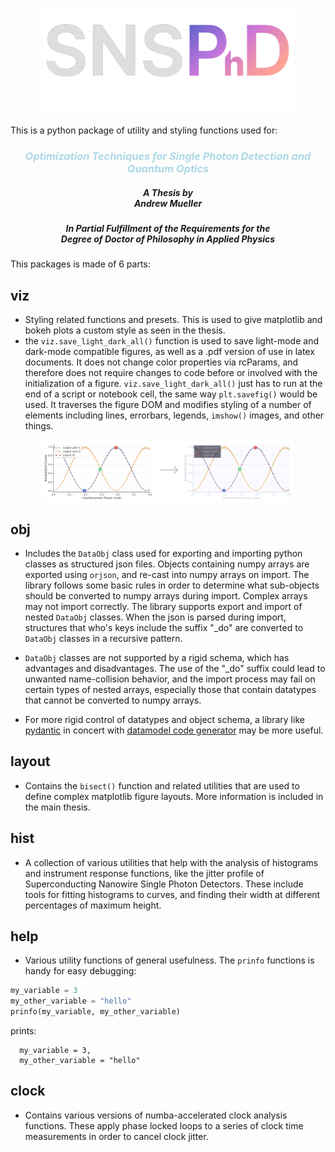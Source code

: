 <!-- ![SNSPHD](./snsphd.svg) -->

<p align="center">
  <img src="https://github.com/sansseriff/snsphd/raw/master/snsphd.svg" alt="SNSPHD" width="400"/>
</p>


This is a python package of utility and styling functions used for:

<h3 style="text-align: center; color: lightblue;"><em>Optimization Techniques for Single Photon Detection and Quantum Optics</em></h3>


<h5 style="text-align: center; white-space: pre-line;">A Thesis by 
Andrew Mueller</h5>

<h5 style="text-align: center; white-space: pre-line;">In Partial Fulfillment of the Requirements for the 
Degree of Doctor of Philosophy in Applied Physics</h5>


This packages is made of 6 parts:

## viz
- Styling related functions and presets. This is used to give matplotlib and bokeh plots a custom style as seen in the thesis. 
- the `viz.save_light_dark_all()` function is used to save light-mode and dark-mode compatible figures, as well as a .pdf version of use in latex documents. It does not change color properties via rcParams, and therefore does not require changes to code before or involved with the initialization of a figure. `viz.save_light_dark_all()` just has to run at the end of a script or notebook cell, the same way `plt.savefig()` would be used. It traverses the figure DOM and modifies styling of a number of elements including lines, errorbars, legends, `imshow()` images, and other things.
<p align="center">
  <img src="https://raw.githubusercontent.com/sansseriff/snsphd/949a6def8f99f3e120686f11b8019ca0b0ebbf18/light_dark.svg" alt="light_dark" width="400"/>
</p>

## obj
- Includes the `DataObj` class used for exporting and importing python classes as structured json files. Objects containing numpy arrays are exported using `orjson`, and re-cast into numpy arrays on import. The library follows some basic rules in order to determine what sub-objects should be converted to numpy arrays during import. Complex arrays may not import correctly. The library supports export and import of nested `DataObj` classes. When the json is parsed during import, structures that who's keys include the suffix "_do" are converted to `DataObj` classes in a recursive pattern. 

- `DataObj` classes are not supported by a rigid schema, which has advantages and disadvantages. The use of the "_do" suffix could lead to unwanted name-collision behavior, and the import process may fail on certain types of nested arrays, especially those that contain datatypes that cannot be converted to numpy arrays. 

- For more rigid control of datatypes and object schema, a library like [pydantic](https://docs.pydantic.dev/latest/) in concert with [datamodel code generator](https://github.com/koxudaxi/datamodel-code-generator) may be more useful. 


## layout
- Contains the `bisect()` function and related utilities that are used to define complex matplotlib figure layouts. More information is included in the main thesis. 

## hist
- A collection of various utilities that help with the analysis of histograms and instrument response functions, like the jitter profile of Superconducting Nanowire Single Photon Detectors. These include tools for fitting histograms to curves, and finding their width at different percentages of maximum height. 

## help
- Various utility functions of general usefulness. The `prinfo` functions is handy for easy debugging:

```python
my_variable = 3
my_other_variable = "hello"
prinfo(my_variable, my_other_variable)
```
prints:

      my_variable = 3, 
      my_other_variable = "hello"

## clock
- Contains various versions of numba-accelerated clock analysis functions. These apply phase locked loops to a series of clock time measurements in order to cancel clock jitter. 